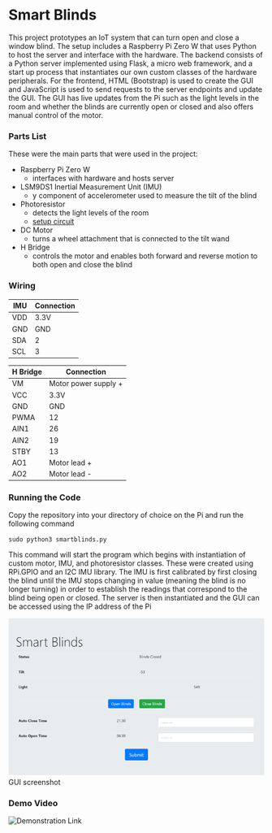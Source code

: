# Smart Blinds

This project prototypes an IoT system that can turn open and close a window blind. The setup includes a Raspberry Pi Zero W that uses Python to host the server and interface with the hardware. The backend consists of a Python server implemented using Flask, a micro web framework, and a start up process that instantiates our own custom classes of the hardware peripherals. For the frontend, HTML (Bootstrap) is used to create the GUI and JavaScript is used to send requests to the server endpoints and update the GUI. The GUI has live updates from the Pi such as the light levels in the room and whether the blinds are currently open or closed and also offers manual control of the motor.


### Parts List

These were the main parts that were used in the project:

* Raspberry Pi Zero W 
  * interfaces with hardware and hosts server
* LSM9DS1 Inertial Measurement Unit (IMU)
  * y component of accelerometer used to measure the tilt of the blind  
* Photoresistor
  * detects the light levels of the room
  * [setup circuit](https://learn.adafruit.com/basic-resistor-sensor-reading-on-raspberry-pi/basic-photocell-reading/)  
* DC Motor
  * turns a wheel attachment that is connected to the tilt wand 
* H Bridge 
  * controls the motor and enables both forward and reverse motion to both open and close the blind
  
  
### Wiring 

|IMU|Connection|
|----|----|
|VDD|3.3V|
|GND|GND|
|SDA|2|
|SCL|3|

|H Bridge|Connection|
|----|----|
|VM|Motor power supply +|
|VCC|3.3V|
|GND|GND|
|PWMA|12|
|AIN1|26|
|AIN2|19|
|STBY|13|
|AO1|Motor lead +|
|AO2|Motor lead -|

### Running the Code

Copy the repository into your directory of choice on the Pi and run the following command 
```
sudo python3 smartblinds.py
```

This command will start the program which begins with instantiation of custom motor, IMU, and photoresistor classes. These were created using RPi.GPIO and an I2C IMU library. The IMU is first calibrated by first closing the blind until the IMU stops changing in value (meaning the blind is no longer turning) in order to establish the readings that correspond to the blind being open or closed. The server is then instantiated and the GUI can be accessed using the IP address of the Pi


![gui](/images/gui.png)
GUI screenshot 


### Demo Video

![Demonstration Link](https://youtu.be/hkg0LA-H65w)

